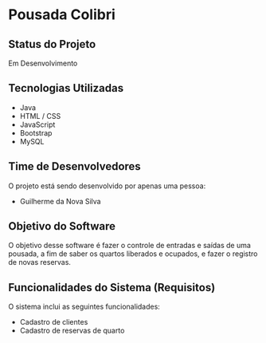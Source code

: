   # Pousada Colibri

## Status do Projeto
Em Desenvolvimento

## Tecnologias Utilizadas

- Java
- HTML / CSS
- JavaScript
- Bootstrap
- MySQL 

## Time de Desenvolvedores
O projeto está sendo desenvolvido por apenas uma pessoa:

- Guilherme da Nova Silva

## Objetivo do Software
O objetivo desse software é fazer o controle de entradas e saídas de uma pousada, a fim de saber os quartos liberados e ocupados, e fazer o registro de novas reservas.

## Funcionalidades do Sistema (Requisitos)
O sistema inclui as seguintes funcionalidades:

-  Cadastro de clientes
-  Cadastro de reservas de quarto
